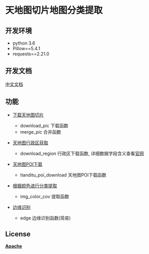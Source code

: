 # 天地图切片地图分类提取
## 开发环境
- python 3.6
- Pillow==5.4.1
- requests==2.21.0

## 开发文档
[中文文档](doc/download_xyzMAP.md)
## 功能
- [下载天地图切片](src/download_pic/pic_download.py)
    - download_pic 下载函数
    - merge_pic 合并函数
- [天地图行政区获取](src/tianditu/ez_region.py)
    - download_region 行政区下载函数, 详细数据字段含义查看[官网](http://lbs.tianditu.gov.cn/server/administrative.html)
- [天地图POI下载](src/tianditu/ez_poi.py)
    - tianditu_poi_download 天地图POI下载函数
- [根据颜色进行分类提取](src/classify/groupIMG.py)
    - img_color_cov 提取函数

- [边缘识别](src/classify/edge.py)
    - edge 边缘识别函数(简易)
    
    
## License
[**Apache**](LICENSE)
